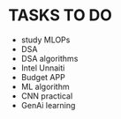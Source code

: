 # TASKS TO DO

- study MLOPs
- DSA 
- DSA algorithms
- Intel Unnaiti
- Budget APP
- ML algorithm
- CNN practical
- GenAi learning